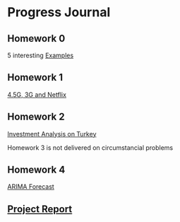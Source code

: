 # Progress Journal
## Homework 0
5 interesting [Examples](files/Homework0.html)
## Homework 1
[4.5G, 3G and Netflix](files/Homework1.html)
## Homework 2
[Investment Analysis on Turkey](files/Homework2.html)

 Homework 3 is not delivered on circumstancial problems

## Homework 4
[ARIMA Forecast](files/Homework4.html)

## [Project Report](files/group14-project-report.html)
